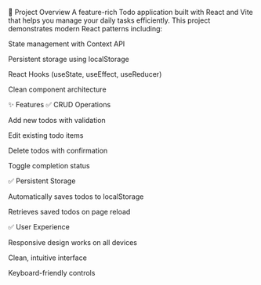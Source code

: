 📝 Project Overview
A feature-rich Todo application built with React and Vite that helps you manage your daily tasks efficiently. This project demonstrates modern React patterns including:

State management with Context API

Persistent storage using localStorage

React Hooks (useState, useEffect, useReducer)

Clean component architecture

✨ Features
✅ CRUD Operations

Add new todos with validation

Edit existing todo items

Delete todos with confirmation

Toggle completion status

✅ Persistent Storage

Automatically saves todos to localStorage

Retrieves saved todos on page reload

✅ User Experience

Responsive design works on all devices

Clean, intuitive interface

Keyboard-friendly controls
